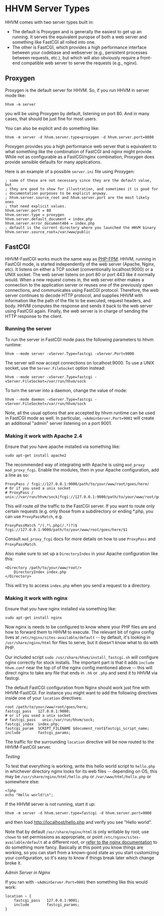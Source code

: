# HHVM Server Types

HHVM comes with two server types built in:

* The default is Proxygen and is generally the easiest to get up an running. It serves the equivalent puropse of both a web server and something like FastCGI all rolled into one. 
* The other is FastCGI, which provides a high performance interface between your codebase and webserver (e.g., persistent processes between requests, etc.), but which will also obviously require a front-end compatible web server to serve the requests (e.g., nginx).


## Proxygen

Proxygen is the default server for HHVM. So, if you run HHVM in server mode like:

```
hhvm -m server
```

you will be using Proxygen by default, listening on port 80. And in many cases, that should be just fine for most users.

You can also be explicit and do something like:

```
hhvm -m server -d hhvm.server.type=proxygen -d hhvm.server.port=8080
```

Proxygen provides you a high performance web server that is equivalent to what something like the combination of FastCGI and nginx might provide. While not as configurable as a FastCGI/nginx combination, Proxygen does provide sensible defaults for many applications.

Here is an example of a possible `server.ini` file using Proxygen:

```
; some of these are not necessary since they are the default value, but
; they are good to show for illustration, and sometimes it is good for
; documentation purposes to be explicit anyway.
; hhvm.server.source_root and hhvm.server.port are the most likely ones
; that need explicit values. 
hhvm.server.port = 80
hhvm.server.type = proxygen
hhvm.server.default_document = index.php
hhvm.server.error_document404 = index.php
; default is the current directory where you launched the HHVM binary 
hhvm.server.source_root=/var/www/public
```

## FastCGI

HHVM-FastCGI works much the same way as [PHP-FPM](http://php-fpm.org/). HHVM, running in FastCGI mode, is started independently of the web server (Apache, Nginx, etc). It listens on either a TCP socket (conventionally localhost:9000) or a UNIX socket. The web server listens on port 80 or port 443 like it normally would. When a new request comes in, the web server either makes a connection to the application server or reuses one of the previously open connections, and communicates using FastCGI protocol. Therefore, the web server continues to decode HTTP protocol, and supplies HHVM with information like the path of the file to be executed, request headers, and body. HHVM computes the response and sends it back to the web server using FastCGI again. Finally, the web server is in charge of sending the HTTP response to the client. 

### Running the server

To run the server in FastCGI mode pass the following parameters to hhvm runtime:

    hhvm --mode server -vServer.Type=fastcgi -vServer.Port=9000

The server will now accept connections on localhost:9000. To use a UNIX socket, use the `Server.FileSocket` option instead:

    hhvm --mode server -vServer.Type=fastcgi -vServer.FileSocket=/var/run/hhvm/sock

To turn the server into a daemon, change the value of mode:

    hhvm --mode daemon -vServer.Type=fastcgi -vServer.FileSocket=/var/run/hhvm/sock

Note, all the usual options that are accepted by hhvm runtime can be used in FastCGI mode as well. In particular, `-vAdminServer.Port=9001` will create an additional "admin" server listening on a port 9001.

### Making it work with Apache 2.4

Ensure that you have apache installed via something like:

```
sudo apt-get install apache2
```

The recommended way of integrating with Apache is using `mod_proxy` `mod_proxy_fcgi`. Enable the modules, then in your Apache configuration, add a line as so:

    ProxyPass / fcgi://127.0.0.1:9000/path/to/your/www/root/goes/here/
    # Or if you used a unix socket
    # ProxyPass / unix://var/run/hhvm/sock|fcgi://127.0.0.1:9000/path/to/your/www/root/goes/here/

This will route *all* the traffic to the FastCGI server. If you want to route only certain requests (e.g. only those from a subdirectory or ending *.php, you can use `ProxyPassMatch`, e.g.

    ProxyPassMatch ^/(.*\.php(/.*)?)$ fcgi://127.0.0.1:9000/path/to/your/www/root/goes/here/$1 

Consult `mod_proxy_fcgi` docs for more details on how to use `ProxyPass` and `ProxyPassMatch`.

Also make sure to set up a `DirectoryIndex` in your Apache configuration like this:

    <Directory /path/to/your/www/root/>
        DirectoryIndex index.php
    </Directory>

This will try to access `index.php` when you send a request to a directory. 

### Making it work with nginx

Ensure that you have nginx installed via something like:

```
sudo apt-get install nginx
```

Now nginx is needs to be configured to know where your PHP files are and how to forward them to HHVM to execute. The relevant bit of nginx config lives at `/etc/nginx/sites-available/default` -- by default, it's looking in `/usr/share/nginx/html` for files to serve, but it doesn't know what to do with PHP.

Our included script `sudo /usr/share/hhvm/install_fastcgi.sh` will configure nginx correctly for stock installs. The important part is that it adds `include hhvm.conf` near the top of of the nginx config mentioned above -- this will direct nginx to take any file that ends in `.hh` or `.php` and send it to HHVM via fastcgi.

The default FastCGI configuration from Nginx should work just fine with HHVM-FastCGI. For instance you might want to add the following directives inside one of your `location` directives:

```
root /path/to/your/www/root/goes/here;
fastcgi_pass   127.0.0.1:9000;
# or if you used a unix socket 
# fastcgi_pass   unix:/var/run/hhvm/sock;
fastcgi_index  index.php;
fastcgi_param  SCRIPT_FILENAME $document_root$fastcgi_script_name;
include        fastcgi_params;
```

The traffic for the surrounding `location` directive will be now routed to the HHVM-FastCGI server.

*Testing*

To test that everything is working, write this hello world script to `hello.php` in whichever directory nginx looks for its web files -- depending on OS, this may be `/usr/share/nginx/html/hello.php` or `/var/www/html/hello.php` or somewhere else:

```
<?php
echo "Hello world!\n";
```

If the HHVM server is not running, start it up:

```
hhvm -m server -d hhvm.server.type=fastcgi -d hhvm.server.port=9000
```

and then load [http://localhost/hello.php](http://localhost/hello.php) and verify you see "Hello world".

Note that by default `/usr/share/nginx/html` is only writable by root; use `chown` to set permissions as appropriate, or point `/etc/nginx/sites-available/default` at a different root, or [refer to the nginx documentation](http://nginx.org/en/docs/) to do something more fancy. Basically at this point you know things are working, so you can start from a known-good state as you start customizing your configuration, so it's easy to know if things break later which change broke it.

*Admin Server in Nginx*

If you ran with `-vAdminServer.Port=9001` then something like this would work:

```
location ~ {
    fastcgi_pass   127.0.0.1:9001;
    include        fastcgi_params;
}
```

